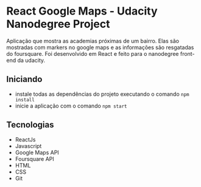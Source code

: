 # React Google Maps - Udacity Nanodegree Project
Aplicação que mostra as academias próximas de um bairro. Elas são mostradas com markers no google maps e as informações são resgatadas do foursquare. Foi desenvolvido em React e feito para o nanodegree front-end da udacity.
## Iniciando
* instale todas as dependências do projeto executando o comando `npm install`
* inicie a aplicação com o comando `npm start`
## Tecnologias
* ReactJs
* Javascript
* Google Maps API
* Foursquare API
* HTML
* CSS
* Git